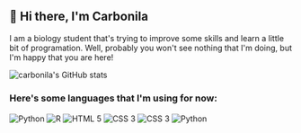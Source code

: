 ## 🍄 Hi there, I'm Carbonila

I am a biology student that's trying to improve some skills and learn a little bit of programation. Well, probably you won't see nothing that I'm doing, but I'm happy that you are here!

![carbonila's GitHub stats](https://github-readme-stats.vercel.app/api?username=Carbonila&show_icons=true&theme=dracula)



### Here's some languages that I'm using for now:
<div style = "display: inline_block">
  <img align = "center" alt = "Python" src = "https://img.shields.io/badge/Python-3776AB?style=for-the-badge&logo=python&logoColor=white" />
  <img align = "center" alt = "R" src = "https://img.shields.io/badge/R-276DC3?style=for-the-badge&logo=r&logoColor=white" />
  <img align = "center" alt = "HTML 5" src = "https://img.shields.io/badge/HTML5-E34F26?style=for-the-badge&logo=html5&logoColor=white" />
  <img align = "center" alt = "CSS 3" src = "https://img.shields.io/badge/CSS3-1572B6?style=for-the-badge&logo=css3&logoColor=white" />
  <img align = "center" alt = "CSS 3" src = "https://img.shields.io/badge/JavaScript-F7DF1E?style=for-the-badge&logo=javascript&logoColor=black" />
  <img align = "center" alt = "Python" src="https://cdn.jsdelivr.net/gh/devicons/devicon/icons/python/python-original.svg" />
          
</div>
